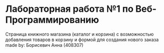 # Лабораторная работа №1 по Веб-Программированию
Страница книжного магазина (каталог и корзина) с возможностью добавления товаров в корзину и формой для создания нового заказа
made by: Борисевич Анна (408307)
